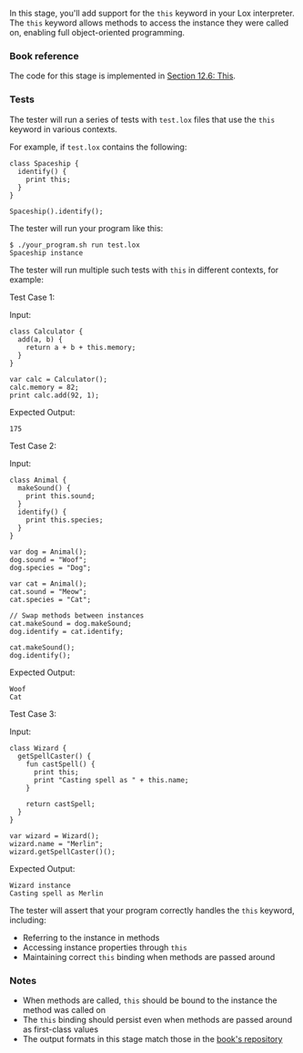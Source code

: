 In this stage, you'll add support for the `this` keyword in your Lox interpreter. The `this` keyword allows methods to access the instance they were called on, enabling full object-oriented programming.

### Book reference

The code for this stage is implemented in [Section 12.6: This](https://craftinginterpreters.com/classes.html#this).

### Tests

The tester will run a series of tests with `test.lox` files that use the `this` keyword in various contexts.

For example, if `test.lox` contains the following:

```
class Spaceship {
  identify() {
    print this;
  }
}

Spaceship().identify();
```

The tester will run your program like this:

```
$ ./your_program.sh run test.lox
Spaceship instance
```

The tester will run multiple such tests with `this` in different contexts, for example:

Test Case 1:

Input:
```
class Calculator {
  add(a, b) {
    return a + b + this.memory;
  }
}

var calc = Calculator();
calc.memory = 82;
print calc.add(92, 1);
```

Expected Output:
```
175
```

Test Case 2:

Input:
```
class Animal {
  makeSound() {
    print this.sound;
  }
  identify() {
    print this.species;
  }
}

var dog = Animal();
dog.sound = "Woof";
dog.species = "Dog";

var cat = Animal();
cat.sound = "Meow";
cat.species = "Cat";

// Swap methods between instances
cat.makeSound = dog.makeSound;
dog.identify = cat.identify;

cat.makeSound();
dog.identify();
```

Expected Output:
```
Woof
Cat
```

Test Case 3:

Input:
```
class Wizard {
  getSpellCaster() {
    fun castSpell() {
      print this;
      print "Casting spell as " + this.name;
    }

    return castSpell;
  }
}

var wizard = Wizard();
wizard.name = "Merlin";
wizard.getSpellCaster()();
```

Expected Output:
```
Wizard instance
Casting spell as Merlin
```

The tester will assert that your program correctly handles the `this` keyword, including:
- Referring to the instance in methods
- Accessing instance properties through `this`
- Maintaining correct `this` binding when methods are passed around

### Notes

- When methods are called, `this` should be bound to the instance the method was called on
- The `this` binding should persist even when methods are passed around as first-class values
- The output formats in this stage match those in the [book's repository](https://github.com/munificent/craftinginterpreters/blob/4a840f70f69c6ddd17cfef4f6964f8e1bcd8c3d4/test/benchmark/binary_trees.lox)